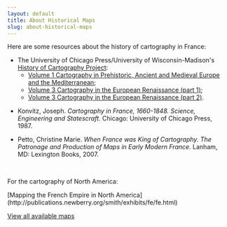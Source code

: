 ```yaml
---
layout: default
title: About Historical Maps
slug: about-historical-maps
---
```


<p>Here are some resources about the history of cartography in France:</p>

- The University of Chicago Press/University of Wisconsin-Madison's [History of Cartography Project](http://www.press.uchicago.edu/books/HOC/index.html):
  - [Volume 1 Cartography in Prehistoric, Ancient and Medieval Europe and the Mediterranean](http://www.press.uchicago.edu/books/HOC/HOC_V3_Pt1/Volume3_Part1.html);
  - [Volume 3 Cartography in the European Renaissance (part 1)](http://www.press.uchicago.edu/books/HOC/HOC_V3_Pt1/Volume3_Part1.html);
  - [Volume 3 Cartography in the European Renaissance (part 2)](http://www.press.uchicago.edu/books/HOC/HOC_V3_Pt2/Volume3_Part2.html).</p>
- Konvitz, Joseph. <em>Cartography in France, 1660-1848. Science, Engineering and Statescraft</em>. Chicago: University of Chicago Press, 1987.</p>
- Petto, Christine Marie. <em>When France was King of Cartography. The Patronage and Production of Maps in Early Modern France</em>. Lanham, MD: Lexington Books, 2007.</p>
<p> </p>
<p>For the cartography of North America:</p>
<p>[Mapping the French Empire in North America](http://publications.newberry.org/smith/exhibits/fe/fe.html)

[View all available maps](/www/maps.html)
